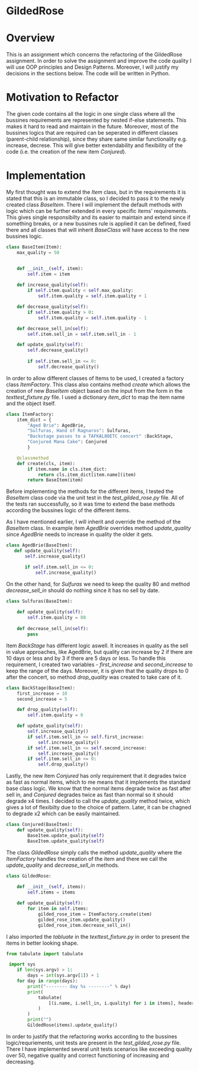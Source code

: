 # GildedRose

# Overview
This is an assignment which concerns the refactoring of the GildedRose assignment. In order to solve the assignment and improve the code quality I will use OOP principles and Design Patterns. Moreover, I will justify my decisions in the sections below. The code will be written in Python. 

# Motivation to Refactor
The given code contains all the logic in one single class where all the bussines requirements are represented by nested if-else statements. This makes it hard to read and maintain in the future. Moreover, most of the bussines logics that are required can be seperated in different classes (parent-child relationship), since they share same similar functionality e.g. increase, decrese. This will give better extendability and flexibility of the code (i.e. the creation of the new item *Conjured*). 

# Implementation
My first thought was to extend the *Item* class, but in the requirements it is stated that this is an immutable class, so I decided to pass it to the newly created class *BaseItem*. There I will implement the default methods with logic which can be further extended in every specific items' requirements. This gives single responsibilty and its easier to maintain and extend since if something breaks, or a new bussines rule is applied it can be defined, fixed there and all classes that will inherit *BaseClass* will have access to the new bussines logic.  

```python
class BaseItem(Item):
    max_quality = 50


    def __init__(self, item):
        self.item = item
        
    def increase_quality(self):
        if self.item.quality < self.max_quality:
            self.item.quality = self.item.quality + 1

    def decrease_quality(self):
        if self.item.quality > 0:
            self.item.quality = self.item.quality - 1

    def decrease_sell_in(self):
        self.item.sell_in = self.item.sell_in - 1

    def update_quality(self):
        self.decrease_quality()
    
        if self.item.sell_in <= 0:
            self.decrease_quality()

```

In order to allow different classes of Items to be used, I created a factory class *ItemFactory*. This class also contains method *create* which allows the creation of new *BaseItem* object based on the input from the form in the *texttest_fixture.py* file. I used a dictionary *item_dict* to map the item name and the object itself. 

```python
class ItemFactory:
    item_dict = {
        "Aged Brie": AgedBrie,
        "Sulfuras, Hand of Ragnaros": Sulfuras,
        "Backstage passes to a TAFKAL80ETC concert" :BackStage,
        "Conjured Mana Cake": Conjured
        }

    @classmethod
    def create(cls, item):
        if item.name in cls.item_dict:
            return cls.item_dict[item.name](item)
        return BaseItem(item)

```

Before implementing the methods for the different items, I tested the *BaseItem* class code via the unit test in the *test_gilded_rose.py* file. All of the tests ran successfully, so it was time to extend the base methods according the bussines logic of the different items. 

As I have mentioned earlier, I will inherit and override the method of the *BaseItem* class. In example item *AgedBrie* overrides method *update_quality* since *AgedBrie* needs to increase in quality the older it gets. 

```python
class AgedBrie(BaseItem):
   def update_quality(self):   
       self.increase_quality()

       if self.item.sell_in <= 0:
           self.increase_quality()
```
On the other hand, for *Sulfuras* we need to keep the quality 80 and method *decrease_sell_in* should do nothing since it has no sell by date. 

```python
class Sulfuras(BaseItem):
    
    def update_quality(self):
        self.item.quality = 80
    
    def decrease_sell_in(self):
        pass
```
Item *BackStage* has different logic aswell. It increases in quality as the sell in value approaches, like AgedBrie, but quality can increase by 2 if there are 10 days or less and by 3 if there are 5 days or less. To handle this requirement, I created two variables - *first_increase* and *second_increase* to keep the range of the days. Moreover, it is given that the quality drops to 0 after the concert, so method *drop_quality* was created to take care of it. 

```python
class BackStage(BaseItem):
    first_increase = 10
    second_increase = 5

    def drop_quality(self):
        self.item.quality = 0

    def update_quality(self):
        self.increase_quality()
        if self.item.sell_in <= self.first_increase:
            self.increase_quality()
        if self.item.sell_in <= self.second_increase:
            self.increase_quality()
        if self.item.sell_in <= 0:
            self.drop_quality()
```
Lastly, the new item *Conjured* has only requirement that it degrades twice as fast as normal items, which to me means that it implements the standard base class logic. We know that the normal items degrade twice as fast after sell in, and *Conjured* degrades twice as fast than normal so it should degrade x4 times. I decided to call the *update_quality* method twice, which gives a lot of flexibilty due to the choice of pattern. Later, it can be chagned to degrade x2 which can be easily maintained. 

```python
class Conjured(BaseItem):
    def update_quality(self):
        BaseItem.update_quality(self)
        BaseItem.update_quality(self)
```

The class *GildedRose* simply calls the method *update_quality* where the *ItemFactory* handles the creation of the item and there we call the *update_quality* and *decrease_sell_in* methods. 

```python
class GildedRose:
    
    def __init__(self, items):
        self.items = items

    def update_quality(self):
        for item in self.items:
            gilded_rose_item = ItemFactory.create(item)
            gilded_rose_item.update_quality()
            gilded_rose_item.decrease_sell_in()
```

I also imported the *tabluate* in the *texttest_fixture.py* in order to present the items in better looking shape. 

```python
from tabulate import tabulate

```
```python
 import sys
    if len(sys.argv) > 1:
        days = int(sys.argv[1]) + 1 
    for day in range(days):
        print("-------- day %s --------" % day)
        print(
            tabulate(
                [(i.name, i.sell_in, i.quality) for i in items], headers=["name", "sell_in", "quality"],
            )
        )
        print("")
        GildedRose(items).update_quality()
```

In order to justify that the refactoring works according to the bussines logic/requriements, unit tests are present in the *test_gilded_rose.py* file. There I have implemented several unit tests scenarios like exceeding quality over 50, negative quality and correct functioning of increasing and decreasing.
